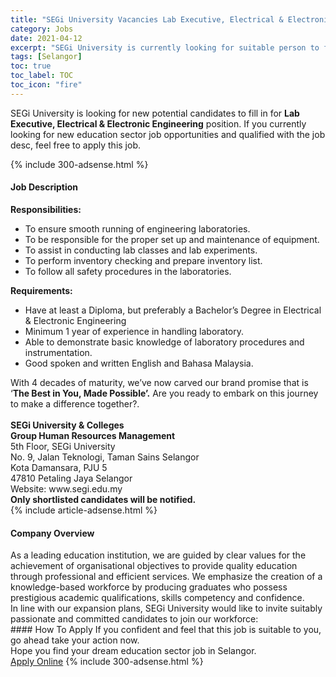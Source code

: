```yaml
---
title: "SEGi University Vacancies Lab Executive, Electrical & Electronic Engineering" 
category: Jobs 
date: 2021-04-12 
excerpt: "SEGi University is currently looking for suitable person to fill in the Lab Executive, Electrical & Electronic Engineering which positioned at Selangor" 
tags: [Selangor] 
toc: true 
toc_label: TOC 
toc_icon: "fire" 
--- 
```


<p>SEGi University is looking for new potential candidates to fill in for <b>Lab Executive, Electrical & Electronic Engineering</b> position. If you currently looking for new education sector job opportunities and qualified with the job desc, feel free to apply this job.
</p>{% include 300-adsense.html %} 
<div><div><h4>Job Description</h4></div><div><div><span><div><div><div><strong>Responsibilities:</strong></div><ul><li>To ensure smooth running of engineering laboratories.</li><li>To be responsible for the proper set up and maintenance of equipment.</li><li>To assist in conducting lab classes and lab experiments.</li><li>To perform inventory checking and prepare inventory list.</li><li>To follow all safety procedures in the laboratories.</li></ul><div><strong>Requirements:</strong></div><ul><li>Have at least a Diploma, but preferably a Bachelor&#8217;s Degree in Electrical &amp; Electronic Engineering</li><li>Minimum 1 year of experience in handling laboratory.</li><li>Able to demonstrate basic knowledge of laboratory procedures and instrumentation.</li><li>Good spoken and written English and Bahasa Malaysia.</li></ul><div><div>With 4 decades of maturity, we&#8217;ve now carved our brand promise that is &#8216;<strong>The Best in You, Made Possible&#8217;.</strong> Are you ready to embark on this journey to make a difference together?.<br>&#160;&#160;&#160;&#160;&#160;&#160;&#160;<br><strong>SEGi University &amp; Colleges<br>Group Human Resources Management</strong><br>5th Floor, SEGi University<br>No. 9, Jalan Teknologi, Taman Sains Selangor<br>Kota Damansara, PJU 5<br>47810 Petaling Jaya Selangor<br>Website: www.segi.edu.my</div></div><div><strong>Only shortlisted candidates will be notified.</strong></div></div></div></span></div></div></div> 
{% include article-adsense.html %} 
<div><div><h4>Company Overview</h4></div><div><div><span><div><div>
<div>
		As a leading education institution, we are guided by clear values for the achievement of organisational objectives to provide quality education through professional and efficient services. We emphasize the creation of a knowledge-based workforce by producing graduates who possess prestigious academic qualifications, skills competency and confidence.</div>
<div>
		In line with our expansion plans, SEGi University would like to invite suitably passionate and committed candidates to join our workforce:</div>
</div></div></span></div></div></div> 
#### How To Apply 
If you confident and feel that this job is suitable to you, go ahead take your action now. <br/> 
Hope you find your dream education sector job in Selangor. <br/> 
<a href="https://www.jobstreet.com.my/en/job/lab-executive-electrical-electronic-engineering-4533309?jobId=jobstreet-my-job-4533309" class="btn btn--info" target="_blank" rel="nofollow noopenner">Apply Online</a> 
{% include 300-adsense.html %} 